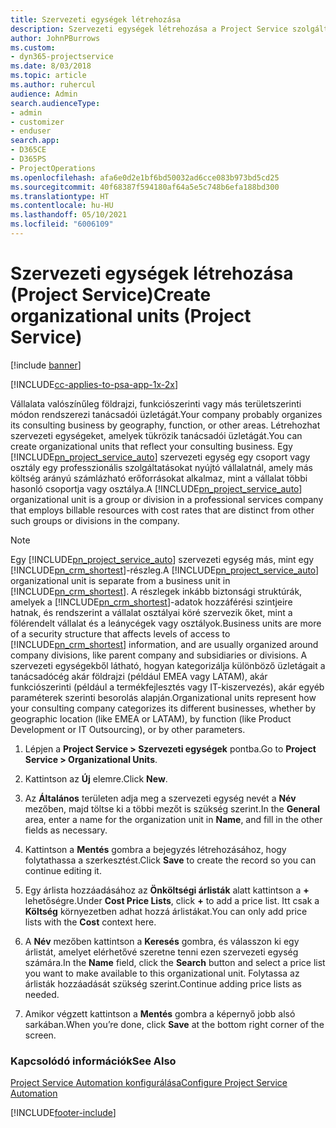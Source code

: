 ```yaml
---
title: Szervezeti egységek létrehozása
description: Szervezeti egységek létrehozása a Project Service szolgáltatásban
author: JohnPBurrows
ms.custom:
- dyn365-projectservice
ms.date: 8/03/2018
ms.topic: article
ms.author: ruhercul
audience: Admin
search.audienceType:
- admin
- customizer
- enduser
search.app:
- D365CE
- D365PS
- ProjectOperations
ms.openlocfilehash: afa6e0d2e1bf6bd50032ad6cce083b973bd5cd25
ms.sourcegitcommit: 40f68387f594180af64a5e5c748b6efa188bd300
ms.translationtype: HT
ms.contentlocale: hu-HU
ms.lasthandoff: 05/10/2021
ms.locfileid: "6006109"
---
```

# <a name="create-organizational-units-project-service"></a><span data-ttu-id="4373f-103">Szervezeti egységek létrehozása (Project Service)</span><span class="sxs-lookup"><span data-stu-id="4373f-103">Create organizational units (Project Service)</span></span>

[!include [banner](../includes/psa-now-project-operations.md)]

[!INCLUDE[cc-applies-to-psa-app-1x-2x](../includes/cc-applies-to-psa-app-1x-2x.md)]

<span data-ttu-id="4373f-104">Vállalata valószínűleg földrajzi, funkciószerinti vagy más területszerinti módon rendszerezi tanácsadói üzletágát.</span><span class="sxs-lookup"><span data-stu-id="4373f-104">Your company probably organizes its consulting business by geography, function, or other areas.</span></span> <span data-ttu-id="4373f-105">Létrehozhat szervezeti egységeket, amelyek tükrözik tanácsadói üzletágát.</span><span class="sxs-lookup"><span data-stu-id="4373f-105">You can create organizational units that reflect your consulting business.</span></span> <span data-ttu-id="4373f-106">Egy [!INCLUDE[pn_project_service_auto](../includes/pn-project-service-auto.md)] szervezeti egység egy csoport vagy osztály egy professzionális szolgáltatásokat nyújtó vállalatnál, amely más költség arányú számlázható erőforrásokat alkalmaz, mint a vállalat többi hasonló csoportja vagy osztálya.</span><span class="sxs-lookup"><span data-stu-id="4373f-106">A [!INCLUDE[pn_project_service_auto](../includes/pn-project-service-auto.md)] organizational unit is a group or division in a professional services company that employs billable resources with cost rates that are distinct from other such groups or divisions in the company.</span></span>  
  
> [!NOTE]
>  <span data-ttu-id="4373f-107">Egy [!INCLUDE[pn_project_service_auto](../includes/pn-project-service-auto.md)] szervezeti egység más, mint egy [!INCLUDE[pn_crm_shortest](../includes/pn-crm-shortest.md)]-részleg.</span><span class="sxs-lookup"><span data-stu-id="4373f-107">A [!INCLUDE[pn_project_service_auto](../includes/pn-project-service-auto.md)] organizational unit is separate from a business unit in [!INCLUDE[pn_crm_shortest](../includes/pn-crm-shortest.md)].</span></span> <span data-ttu-id="4373f-108">A részlegek inkább biztonsági struktúrák, amelyek a [!INCLUDE[pn_crm_shortest](../includes/pn-crm-shortest.md)]-adatok hozzáférési szintjeire hatnak, és rendszerint a vállalat osztályai köré szervezik őket, mint a fölérendelt vállalat és a leánycégek vagy osztályok.</span><span class="sxs-lookup"><span data-stu-id="4373f-108">Business units are more of a security structure that affects levels of access to [!INCLUDE[pn_crm_shortest](../includes/pn-crm-shortest.md)] information, and are usually organized around company divisions, like parent company and subsidiaries or divisions.</span></span> <span data-ttu-id="4373f-109">A szervezeti egységekből látható, hogyan kategorizálja különböző üzletágait a tanácsadócég akár földrajzi (például EMEA vagy LATAM), akár funkciószerinti (például a termékfejlesztés vagy IT-kiszervezés), akár egyéb paraméterek szerinti besorolás alapján.</span><span class="sxs-lookup"><span data-stu-id="4373f-109">Organizational units represent how your consulting company categorizes its different businesses, whether by geographic location (like EMEA or LATAM), by function (like Product Development or IT Outsourcing), or by other parameters.</span></span>  
  
1.  <span data-ttu-id="4373f-110">Lépjen a **Project Service > Szervezeti egységek** pontba.</span><span class="sxs-lookup"><span data-stu-id="4373f-110">Go to **Project Service > Organizational Units**.</span></span>  
  
2.  <span data-ttu-id="4373f-111">Kattintson az **Új** elemre.</span><span class="sxs-lookup"><span data-stu-id="4373f-111">Click **New**.</span></span>  
  
3.  <span data-ttu-id="4373f-112">Az **Általános** területen adja meg a szervezeti egység nevét a **Név** mezőben, majd töltse ki a többi mezőt is szükség szerint.</span><span class="sxs-lookup"><span data-stu-id="4373f-112">In the **General** area, enter a name for the organization unit in **Name**, and fill in the other fields as necessary.</span></span>  
  
4.  <span data-ttu-id="4373f-113">Kattintson a **Mentés** gombra a bejegyzés létrehozásához, hogy folytathassa a szerkesztést.</span><span class="sxs-lookup"><span data-stu-id="4373f-113">Click **Save** to create the record so you can continue editing it.</span></span>  
  
5.  <span data-ttu-id="4373f-114">Egy árlista hozzáadásához az **Önköltségi árlisták** alatt kattintson a **+** lehetőségre.</span><span class="sxs-lookup"><span data-stu-id="4373f-114">Under **Cost Price Lists**, click **+** to add a price list.</span></span> <span data-ttu-id="4373f-115">Itt csak a **Költség** környezetben adhat hozzá árlistákat.</span><span class="sxs-lookup"><span data-stu-id="4373f-115">You can only add price lists with the **Cost** context here.</span></span>  
  
6.  <span data-ttu-id="4373f-116">A **Név** mezőben kattintson a **Keresés** gombra, és válasszon ki egy árlistát, amelyet elérhetővé szeretne tenni ezen szervezeti egység számára.</span><span class="sxs-lookup"><span data-stu-id="4373f-116">In the **Name** field, click the **Search** button and select a price list you want to make available to this organizational unit.</span></span> <span data-ttu-id="4373f-117">Folytassa az árlisták hozzáadását szükség szerint.</span><span class="sxs-lookup"><span data-stu-id="4373f-117">Continue adding price lists as needed.</span></span>  
  
7.  <span data-ttu-id="4373f-118">Amikor végzett kattintson a **Mentés** gombra a képernyő jobb alsó sarkában.</span><span class="sxs-lookup"><span data-stu-id="4373f-118">When you’re done, click **Save** at the bottom right corner of the screen.</span></span>  
  
### <a name="see-also"></a><span data-ttu-id="4373f-119">Kapcsolódó információk</span><span class="sxs-lookup"><span data-stu-id="4373f-119">See Also</span></span>  
 [<span data-ttu-id="4373f-120">Project Service Automation konfigurálása</span><span class="sxs-lookup"><span data-stu-id="4373f-120">Configure Project Service Automation</span></span>](../psa/configure.md)


[!INCLUDE[footer-include](../includes/footer-banner.md)]